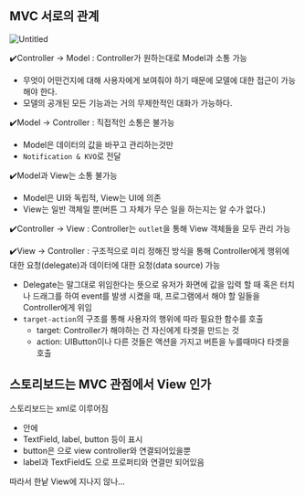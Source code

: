 ## MVC 서로의 관계

![Untitled](https://github.com/jyubong/Study10-A/assets/126065608/8166689a-f14d-421e-a2eb-35734efb31bb)


✔️Controller → Model : Controller가 원하는대로 Model과 소통 가능

- 무엇이 어떤건지에 대해 사용자에게 보여줘야 하기 때문에 모델에 대한 접근이 가능해야 한다.
- 모델의 공개된 모든 기능과는 거의 무제한적인 대화가 가능하다.

✔️Model → Controller : 직접적인 소통은 불가능

- Model은 데이터의 값을 바꾸고 관리하는것만
- `Notification & KVO`로 전달

✔️Model과 View는 소통 불가능

- Model은 UI와 독립적, View는 UI에 의존
- View는 일반 객체일 뿐(버튼 그 자체가 무슨 일을 하는지는 알 수가 없다.)

✔️Controller → View : Controller는 `outlet`을 통해 View 객체들을 모두 관리 가능

✔️View → Controller : 구조적으로 미리 정해진 방식을 통해 Controller에게 행위에 대한 요청(delegate)과 데이터에 대한 요청(data source) 가능

- Delegate는 말그대로 위임한다는 뜻으로 유저가 화면에 값을 입력 할 때 혹은 터치나 드래그를 하여 event를 발생 시켰을 때, 프로그램에서 해야 할 일들을 Controller에게 위임
- `target-action`의 구조를 통해 사용자의 행위에 따라 필요한 함수를 호출
    - target: Controller가 해야하는 건 자신에게 타겟을 만드는 것
    - action: UIButton이나 다른 것들은 액션을 가지고 버튼을 누를때마다 타겟을 호출

## 스토리보드는 MVC 관점에서 View 인가

스토리보드는 xml로 이루어짐

- <viewController>안에 <View>
- TextField, label, button 등이 표시
- button은 <connections><action>으로 view controller와 연결되어있을뿐
- label과 TextField도  <connections><outlet>으로 프로퍼티와 연결만 되어있음

따라서 한낱 View에 지나지 않나…
